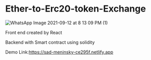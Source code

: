 # Ether-to-Erc20-token-Exchange


![WhatsApp Image 2021-09-12 at 8 13 09 PM (1)](https://user-images.githubusercontent.com/87368354/134036609-1788f277-db1e-40fd-8370-2f06bcd1474c.jpeg)


Front end created by React

Backend with Smart contract using solidity

Demo Link:https://sad-meninsky-ce295f.netlify.app

